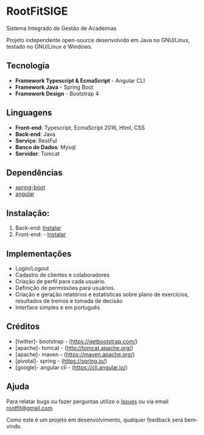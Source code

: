 # RootFitSIGE

Sistema Integrado de Gestão de Academias

Projeto independente open-source desenvolvido em Java no GNU/Linux, testado no GNU/Linux e Windows.

## Tecnologia

- **Framework Typescript & EcmaScript** - Angular CLI
- **Framework Java** - Spring Boot
- **Framework Design** - Bootstrap 4

## Linguagens

- **Front-end**: Typescript, EcmaScript 2016, Html, CSS
- **Back-end**: Java
- **Serviço**: RestFul
- **Banco de Dados**: Mysql
- **Servidor**: Tomcat

## Dependências

- [spring-boot](https://github.com/AdrianoModa/rootFit-app-PA2/blob/master/RootFit/pom.xml)
- [angular](https://github.com/AdrianoModa/rootFit-app-PA2/blob/master/rootFit-front/package.json)

## Instalação:

1. Back-end: [Instalar](https://github.com/)
2. Front-end: - [Instalar](https://github.com/)

## Implementações

- Login/Logout
- Cadastro de clientes e colaboradores
- Criação de perfil para cada usuário.
- Definição de permissões para usuários.
- Criação e geração relatórios e estatísticas sobre plano de exercícios, resultados de treinos e tomada de decisão 
- Interface simples e em português

## Créditos

- [twitter]- bootstrap - (https://getbootstrap.com/)
- [apache]- tomcat - (http://tomcat.apache.org/)
- [apache]- maven - (https://maven.apache.org/)
- [pivotal]- spring - (https://spring.io/)
- [google]- angular cli - (https://cli.angular.io/)

## Ajuda

Para relatar bugs ou fazer perguntas utilize o [Issues](https://github.com/AdrianoModa/rootFit-app-PA2/issues) ou via email rootfit@gmail.com

Como este é um projeto em desenvolvimento, qualquer feedback será bem-vindo.

